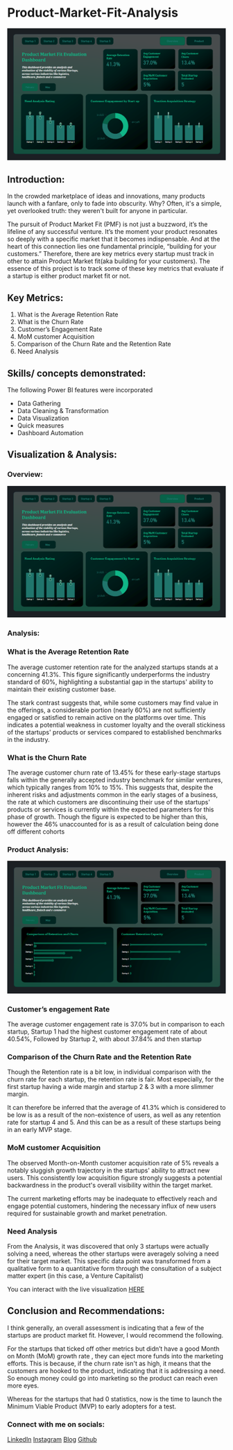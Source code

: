 # Product-Market-Fit-Analysis

![](https://github.com/rubytechme/Product-Market-Fit-Analysis/blob/main/PMF02.png)

## Introduction:

In the crowded marketplace of ideas and innovations, many products launch with a fanfare, only to fade into obscurity. Why? Often, it's a simple, yet overlooked truth: they weren't built for anyone in particular.

The pursuit of Product Market Fit (PMF) is not just a buzzword, it’s the lifeline of any successful venture. It’s the moment your product resonates so deeply with a specific market that it becomes indispensable. And at the heart of this connection lies one fundamental principle, “building for your customers.”
Therefore, there are key metrics every startup must track in other to attain Product Market fit(aka building for your customers). The essence of this project is to track some of these key metrics that evaluate if a startup is either product market fit or not.


## Key Metrics:

1. What is the Average Retention Rate 
2. What is the Churn Rate
3. Customer’s Engagement Rate
4. MoM customer Acquisition
5. Comparison of the Churn Rate and the Retention Rate
6. Need Analysis

## Skills/ concepts demonstrated:

The following Power BI features were incorporated
- Data Gathering
- Data Cleaning & Transformation
- Data Visualization
- Quick measures
- Dashboard Automation

## Visualization & Analysis: 

### Overview:

![](https://github.com/rubytechme/Product-Market-Fit-Analysis/blob/main/PMF02.png)

### Analysis:

### What is the Average Retention Rate

The average customer retention rate for the analyzed startups stands at a concerning 41.3%. This figure significantly underperforms the industry standard of 60%, highlighting a substantial gap in the startups' ability to maintain their existing customer base. 

The stark contrast suggests that, while some customers may find value in the offerings, a considerable portion (nearly 60%) are not sufficiently engaged or satisfied to remain active on the platforms over time. This indicates a potential weakness in customer loyalty and the overall stickiness of the startups' products or services compared to established benchmarks in the industry.

### What is the Churn Rate

The average customer churn rate of 13.45% for these early-stage startups falls within the generally accepted industry benchmark for similar ventures, which typically ranges from 10% to 15%. This suggests that, despite the inherent risks and adjustments common in the early stages of a business, the rate at which customers are discontinuing their use of the startups' products or services is currently within the expected parameters for this phase of growth.
Though the figure is expected to be higher than this, however the 46% unaccounted for is as a result of calculation being done off different cohorts

### Product Analysis:

![](https://github.com/rubytechme/Product-Market-Fit-Analysis/blob/main/PMF01.png)


### Customer’s engagement Rate

The average customer engagement rate is 37.0% but in comparison to each startup, Startup 1 had the highest customer engagement rate of about 40.54%, Followed by Startup 2, with about 37.84% and then startup 


### Comparison of the Churn Rate and the Retention Rate

Though the Retention rate is a bit low, in individual comparison with the churn rate for each startup, the retention rate is fair. Most especially, for the first startup having a wide margin and startup 2 & 3 with a more slimmer margin. 

It can therefore be inferred that the average of  41.3% which is considered to be low is as a result of the non-existence of users, as well as any retention rate for startup 4 and 5.  And this can be as a result of these startups being in an early MVP stage.


### MoM customer Acquisition

The observed Month-on-Month  customer acquisition rate of 5% reveals a notably sluggish growth trajectory in the startups' ability to attract new users. This consistently low acquisition figure strongly suggests a potential backwardness in the product's overall visibility within the target market. 

The current marketing efforts may be inadequate to effectively reach and engage potential customers, hindering the necessary influx of new users required for sustainable growth and market penetration.


### Need Analysis

From the Analysis, it was discovered that only 3 startups were actually solving a need, whereas the other startups were averagely solving a need for their target market. This specific data point was transformed from a qualitative form to a quantitative form  through the consultation of a subject matter expert (in this case, a Venture Capitalist)

You can interact with the live visualization [HERE](https://app.powerbi.com/groups/me/reports/48051f89-a36b-4b97-876a-c70e292092f7/ReportSection?experience=power-bi)


## Conclusion and Recommendations:

I think generally, an overall assessment is indicating that a few of the startups are product market fit. However, I would recommend the following.

For the startups that ticked off other metrics but didn’t have a good Month on Month (MoM) growth rate , they can eject more funds into the marketing efforts. This is because, if the churn rate isn't as high, it means that the customers are hooked to the product, indicating that it is addressing a need. So enough money could go into marketing so the product can reach even more eyes.

Whereas for the startups that had 0 statistics, now is the time to launch the  Minimum Viable Product (MVP) to early adopters for a test.

### Connect with me on socials:
[LinkedIn](https://www.linkedin.com/in/ruby-ihekweme-aat-b25001174/)
[Instagram](https://www.instagram.com/rubydeeglobal?igsh=a3ZuZ2xwbXU4aXR1&utm_source=qr)
[Blog](https://medium.com/@rubyugonnaya)
[Github](https://github.com/rubytechme)







